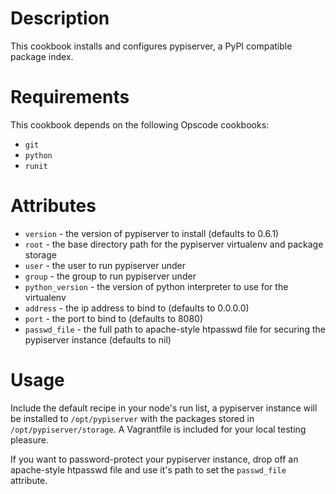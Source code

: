 Description
===========

This cookbook installs and configures pypiserver, a PyPI compatible package index.

Requirements
============

This cookbook depends on the following Opscode cookbooks:

* `git`
* `python`
* `runit`

Attributes
==========

* `version` - the version of pypiserver to install (defaults to 0.6.1)
* `root` - the base directory path for the pypiserver virtualenv and package storage
* `user` - the user to run pypiserver under
* `group` - the group to run pypiserver under
* `python_version` - the version of python interpreter to use for the virtualenv
* `address` - the ip address to bind to (defaults to 0.0.0.0)
* `port` - the port to bind to (defaults to 8080)
* `passwd_file` - the full path to apache-style htpasswd file for securing the pypiserver instance (defaults to nil)

Usage
=====

Include the default recipe in your node's run list, a pypiserver instance will be installed to `/opt/pypiserver` with the packages stored in `/opt/pypiserver/storage`. A Vagrantfile is included for your local testing pleasure.

If you want to password-protect your pypiserver instance, drop off an apache-style htpasswd file and use it's path to set the `passwd_file` attribute.